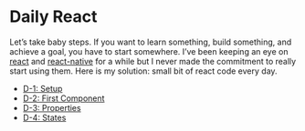 # Daily React
Let’s take baby steps. If you want to learn something, build something, and achieve a goal, you have to start somewhere. I’ve been keeping an eye on [react](https://facebook.github.io/react/) and [react-native](https://facebook.github.io/react-native/) for a while but I never made the commitment to really start using them. Here is my solution: small bit of react code every day.
* [D-1: Setup](https://medium.com/@charleshan/daily-react-d-1-setup-cec3213fc4aa)
* [D-2: First Component](https://jsfiddle.net/omin/233twczx/)
* [D-3: Properties](https://jsfiddle.net/omin/cgzz9zg5/)
* [D-4: States](https://jsfiddle.net/omin/rvsrnL6b/)
